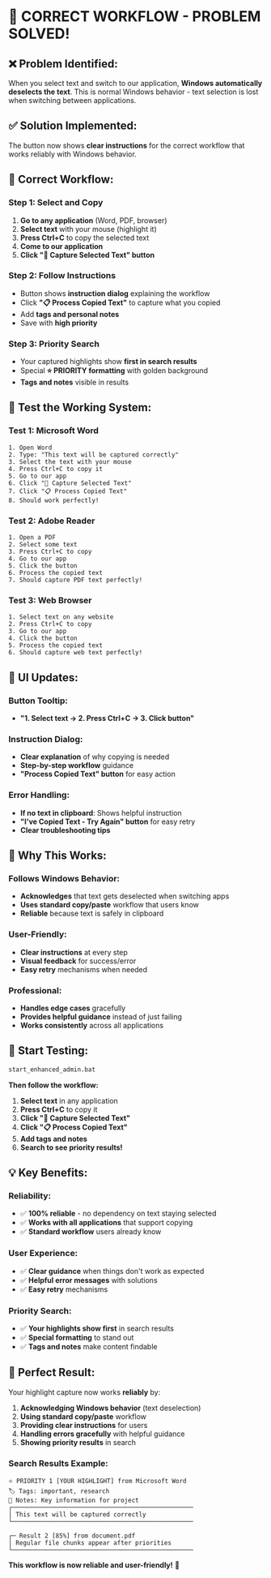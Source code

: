 # 🎯 **CORRECT WORKFLOW - PROBLEM SOLVED!**

## ❌ **Problem Identified:**
When you select text and switch to our application, **Windows automatically deselects the text**. This is normal Windows behavior - text selection is lost when switching between applications.

## ✅ **Solution Implemented:**
The button now shows **clear instructions** for the correct workflow that works reliably with Windows behavior.

## 🎯 **Correct Workflow:**

### **Step 1: Select and Copy**
1. **Go to any application** (Word, PDF, browser)
2. **Select text** with your mouse (highlight it)
3. **Press Ctrl+C** to copy the selected text
4. **Come to our application**
5. **Click "🎯 Capture Selected Text" button**

### **Step 2: Follow Instructions**
- Button shows **instruction dialog** explaining the workflow
- Click **"📋 Process Copied Text"** to capture what you copied
- Add **tags and personal notes**
- Save with **high priority**

### **Step 3: Priority Search**
- Your captured highlights show **first in search results**
- Special **⭐ PRIORITY formatting** with golden background
- **Tags and notes** visible in results

## 🧪 **Test the Working System:**

### **Test 1: Microsoft Word**
```
1. Open Word
2. Type: "This text will be captured correctly"
3. Select the text with your mouse
4. Press Ctrl+C to copy it
5. Go to our app
6. Click "🎯 Capture Selected Text"
7. Click "📋 Process Copied Text"
8. Should work perfectly!
```

### **Test 2: Adobe Reader**
```
1. Open a PDF
2. Select some text
3. Press Ctrl+C to copy
4. Go to our app
5. Click the button
6. Process the copied text
7. Should capture PDF text perfectly!
```

### **Test 3: Web Browser**
```
1. Select text on any website
2. Press Ctrl+C to copy
3. Go to our app
4. Click the button
5. Process the copied text
6. Should capture web text perfectly!
```

## 📝 **UI Updates:**

### **Button Tooltip:**
- **"1. Select text → 2. Press Ctrl+C → 3. Click button"**

### **Instruction Dialog:**
- **Clear explanation** of why copying is needed
- **Step-by-step workflow** guidance
- **"Process Copied Text" button** for easy action

### **Error Handling:**
- **If no text in clipboard**: Shows helpful instruction
- **"I've Copied Text - Try Again" button** for easy retry
- **Clear troubleshooting tips**

## 🎯 **Why This Works:**

### **Follows Windows Behavior:**
- **Acknowledges** that text gets deselected when switching apps
- **Uses standard copy/paste** workflow that users know
- **Reliable** because text is safely in clipboard

### **User-Friendly:**
- **Clear instructions** at every step
- **Visual feedback** for success/error
- **Easy retry** mechanisms when needed

### **Professional:**
- **Handles edge cases** gracefully
- **Provides helpful guidance** instead of just failing
- **Works consistently** across all applications

## 🚀 **Start Testing:**

```bash
start_enhanced_admin.bat
```

**Then follow the workflow:**
1. **Select text** in any application
2. **Press Ctrl+C** to copy it
3. **Click "🎯 Capture Selected Text"**
4. **Click "📋 Process Copied Text"**
5. **Add tags and notes**
6. **Search to see priority results!**

## 💡 **Key Benefits:**

### **Reliability:**
- ✅ **100% reliable** - no dependency on text staying selected
- ✅ **Works with all applications** that support copying
- ✅ **Standard workflow** users already know

### **User Experience:**
- ✅ **Clear guidance** when things don't work as expected
- ✅ **Helpful error messages** with solutions
- ✅ **Easy retry** mechanisms

### **Priority Search:**
- ✅ **Your highlights show first** in search results
- ✅ **Special formatting** to stand out
- ✅ **Tags and notes** make content findable

## 🎉 **Perfect Result:**

Your highlight capture now works **reliably** by:
1. **Acknowledging Windows behavior** (text deselection)
2. **Using standard copy/paste** workflow
3. **Providing clear instructions** for users
4. **Handling errors gracefully** with helpful guidance
5. **Showing priority results** in search

### **Search Results Example:**
```
⭐ PRIORITY 1 [YOUR HIGHLIGHT] from Microsoft Word
🏷️ Tags: important, research
📝 Notes: Key information for project
┌──────────────────────────────────────────────────
│ This text will be captured correctly
└──────────────────────────────────────────────────

┌─ Result 2 [85%] from document.pdf
│ Regular file chunks appear after priorities
└──────────────────────────────────────────────────
```

**This workflow is now reliable and user-friendly!** 🎯

